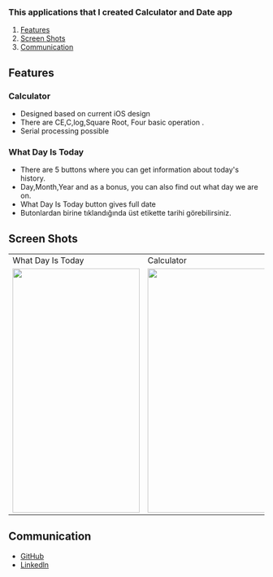 ### This applications that I created Calculator and Date app

1. [Features](#Features)
2. [Screen Shots](#ScreenShots)
3. [Communication](#Communication)

## Features<a name="Features"></a>
### Calculator
- Designed based on current iOS design
- There are CE,C,log,Square Root, Four basic operation .
- Serial processing possible

### What Day Is Today
- There are 5 buttons where you can get information about today's history.
- Day,Month,Year and as a bonus, you can also find out what day we are on.
- What Day Is Today button gives full date
- Butonlardan birine tıklandığında üst etikette tarihi görebilirsiniz.
 

## Screen Shots <a name="ScreenShots"></a>
 <table>
  <tr>
    <td>What Day Is Today</td>
    <td>Calculator</td>

  </tr>
  <tr>
   <td><img src="https://user-images.githubusercontent.com/75203610/148232194-0b9f9184-5289-4f37-8aaf-2d8a2f9a3751.png" width=250 height=480></td>
    <td><img src="https://user-images.githubusercontent.com/75203610/148228659-b9b040ce-4156-4ec6-acba-836053678de1.png" width=250 height=480></td>

  </tr>
 </table>


## Communication <a name="Communication"></a>
- [GitHub](https://github.com/SaniyeToy)
- [Linkedln](https://www.linkedin.com/in/saniye-toy/)


